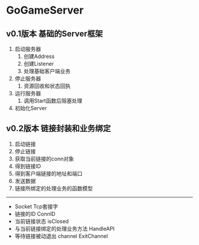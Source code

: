 # GoGameServer

## v0.1版本 基础的Server框架

1. 启动服务器
   1. 创建Address
   2. 创建Listener
   3. 处理基础客户端业务
2. 停止服务器
   1. 资源回收和状态回执
3. 运行服务器
   1. 调用Start函数后阻塞处理
4. 初始化Server


## v0.2版本 链接封装和业务绑定

1. 启动链接
2. 停止链接
3. 获取当前链接的conn对象
4. 得到链接ID
5. 得到客户端链接的地址和端口
6. 发送数据
7. 链接所绑定的处理业务的函数模型

--- 

- Socket Tcp套接字
- 链接的ID ConnID
- 当前链接状态 isClosed
- 与当前链接绑定的处理业务方法 HandleAPI
- 等待链接被动退出 channel ExitChannel